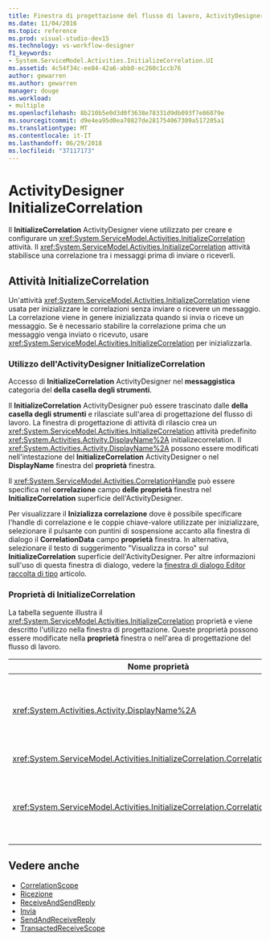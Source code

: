 ```yaml
---
title: Finestra di progettazione del flusso di lavoro, ActivityDesigner InitializeCorrelation
ms.date: 11/04/2016
ms.topic: reference
ms.prod: visual-studio-dev15
ms.technology: vs-workflow-designer
f1_keywords:
- System.ServiceModel.Activities.InitializeCorrelation.UI
ms.assetid: 4c54f34c-ee84-42a6-abb0-ec260c1ccb76
author: gewarren
ms.author: gewarren
manager: douge
ms.workload:
- multiple
ms.openlocfilehash: 8b210b5e0d3d0f3638e78331d9db093f7e86079e
ms.sourcegitcommit: d9e4ea95d0ea70827de281754067309a517205a1
ms.translationtype: MT
ms.contentlocale: it-IT
ms.lasthandoff: 06/29/2018
ms.locfileid: "37117173"
---
```

# <a name="initializecorrelation-activity-designer"></a>ActivityDesigner InitializeCorrelation

Il **InitializeCorrelation** ActivityDesigner viene utilizzato per creare e configurare un <xref:System.ServiceModel.Activities.InitializeCorrelation> attività. Il <xref:System.ServiceModel.Activities.InitializeCorrelation> attività stabilisce una correlazione tra i messaggi prima di inviare o riceverli.

## <a name="the-initializecorrelation-activity"></a>Attività InitializeCorrelation

Un'attività <xref:System.ServiceModel.Activities.InitializeCorrelation> viene usata per inizializzare le correlazioni senza inviare o ricevere un messaggio. La correlazione viene in genere inizializzata quando si invia o riceve un messaggio. Se è necessario stabilire la correlazione prima che un messaggio venga inviato o ricevuto, usare <xref:System.ServiceModel.Activities.InitializeCorrelation> per inizializzarla.

### <a name="using-the-initializecorrelation-activity-designer"></a>Utilizzo dell'ActivityDesigner InitializeCorrelation

Accesso di **InitializeCorrelation** ActivityDesigner nel **messaggistica** categoria del **della casella degli strumenti**.

Il **InitializeCorrelation** ActivityDesigner può essere trascinato dalle **della casella degli strumenti** e rilasciate sull'area di progettazione del flusso di lavoro. La finestra di progettazione di attività di rilascio crea un <xref:System.ServiceModel.Activities.InitializeCorrelation> attività predefinito <xref:System.Activities.Activity.DisplayName%2A> initializecorrelation. Il <xref:System.Activities.Activity.DisplayName%2A> possono essere modificati nell'intestazione del **InitializeCorrelation** ActivityDesigner o nel **DisplayName** finestra del **proprietà** finestra.

Il <xref:System.ServiceModel.Activities.CorrelationHandle> può essere specifica nel **correlazione** campo **delle proprietà** finestra nel **InitializeCorrelation** superficie dell'ActivityDesigner.

Per visualizzare il **Inizializza correlazione** dove è possibile specificare l'handle di correlazione e le coppie chiave-valore utilizzate per inizializzare, selezionare il pulsante con puntini di sospensione accanto alla finestra di dialogo il **CorrelationData** campo **proprietà** finestra. In alternativa, selezionare il testo di suggerimento "Visualizza in corso" sul **InitializeCorrelation** superficie dell'ActivityDesigner. Per altre informazioni sull'uso di questa finestra di dialogo, vedere la [finestra di dialogo Editor raccolta di tipo](../workflow-designer/type-collection-editor-dialog-box.md) articolo.

### <a name="the-initializecorrelation-properties"></a>Proprietà di InitializeCorrelation

La tabella seguente illustra il <xref:System.ServiceModel.Activities.InitializeCorrelation> proprietà e viene descritto l'utilizzo nella finestra di progettazione. Queste proprietà possono essere modificate nella **proprietà** finestra o nell'area di progettazione del flusso di lavoro.

|Nome proprietà|Obbligatorio|Utilizzo|
|-------------------|--------------|-----------|
|<xref:System.Activities.Activity.DisplayName%2A>|False|Nome descrittivo dell'attività <xref:System.ServiceModel.Activities.InitializeCorrelation>. Il valore predefinito è InitializeCorrelation.<br /><br /> Sebbene l'uso di un valore non predefinito per la proprietà descrittiva <xref:System.Activities.Activity.DisplayName%2A> non è strettamente necessaria, è consigliabile.|
|<xref:System.ServiceModel.Activities.InitializeCorrelation.Correlation%2A>|False|<xref:System.ServiceModel.Activities.CorrelationHandle> usato per associare le attività del flusso di lavoro nella correlazione.|
|<xref:System.ServiceModel.Activities.InitializeCorrelation.CorrelationData%2A>|False|Dizionario dei dati di correlazione che mette in correlazione i messaggi all'istanza del flusso di lavoro.<br /><br /> Usare la **Inizializza correlazione** finestra di dialogo per configurare il <xref:System.ServiceModel.Activities.InitializeCorrelation.CorrelationData%2A>. Per altre informazioni sull'utilizzo questa finestra di dialogo, vedere la [finestra di dialogo Editor raccolta di tipo](../workflow-designer/type-collection-editor-dialog-box.md) articolo.|

## <a name="see-also"></a>Vedere anche

- [CorrelationScope](../workflow-designer/correlationscope-activity-designer.md)
- [Ricezione](../workflow-designer/receive-activity-designer.md)
- [ReceiveAndSendReply](../workflow-designer/receiveandsendreply-template-designer.md)
- [Invia](../workflow-designer/send-activity-designer.md)
- [SendAndReceiveReply](../workflow-designer/sendandreceivereply-template-designer.md)
- [TransactedReceiveScope](../workflow-designer/transactedreceivescope-activity-designer.md)
